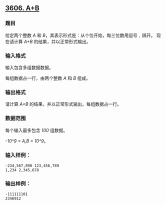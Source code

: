 ## [3606. A+B](https://www.acwing.com/problem/content/3609/)

### 题目

给定两个整数 *A* 和 *B*，其表示形式是：从个位开始，每三位数用逗号 `,` 隔开。 现在请计算 *A+B* 的结果，并以正常形式输出。

### 输入格式

输入包含多组数据数据。

每组数据占一行，由两个整数 *A* 和 *B* 组成。

### 输出格式

请计算 *A+B* 的结果，并以正常形式输出，每组数据占一行。

### 数据范围

每个输入最多包含 *100* 组数据。

*-10^9 < A,B < 10^9*。

### 输入样例：

```
-234,567,890 123,456,789
1,234 2,345,678
```

### 输出样例：

```
-111111101
2346912
```
